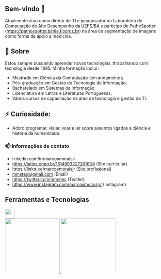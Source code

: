 ##  Bem-vindo 👋
Atualmente atuo como diretor de TI e pesquisador no Laboratório de Computação de Alto Desempenho da UEFS/BA e participo do PathoSpotter (https://pathospotter.bahia.fiocruz.br) na área de segmentação de imagens como forma de apoio a médicina.

## 🌱 Sobre
Estou sempre buscando aprender novas tecnologias, ttrabalhando com tecnologia desde 1995.
Minha formação inclui :
- Mestrado em Ciência da Computação (em andamento); 
- Pós-graduação em Gestão de Tecnologia da Informação; 
- Bacharelado em Sistemas de Informação; 
- Licenciatura em Letras e Literaturas Portuguesas; 
- Vários cursos de capacitação na área de tecnologia e gestão de TI.

## ⚡ Curiosidade: 
- Adoro programar, viajar, voar e ler sobre assuntos ligados a ciência e história da humanidade.

### 📫 Informações de contato
- linkedin.com/in/marcosmoraisjr
- https://lattes.cnpq.br/1514993227261604  (Site curricular)
- https://linktr.ee/marcosmoraisjr (Site profissional)
- mmstec@gmail.com (Email)
- https://twitter.com/mmstec (Twitter)
- https://www.instagram.com/marcosmoraisjr/ (Instagram)

## Ferramentas e Tecnologias
<img src="https://cdn.jsdelivr.net/gh/devicons/devicon/icons/git/git-original.svg" width="32" height="32"/>

<div>
<a href="https://github.com/mmstec">
<img height="180em" src="https://github-readme-stats.vercel.app/api/top-langs/?username=mmstec&layout=compact&langs_count=7&theme=light"/>
<img height="180em" src="https://github-readme-stats.vercel.app/api?username=mmstec-aqui&show_icons=true&theme=dracula&include_all_commits=true&count_private=true"/>
</div>
